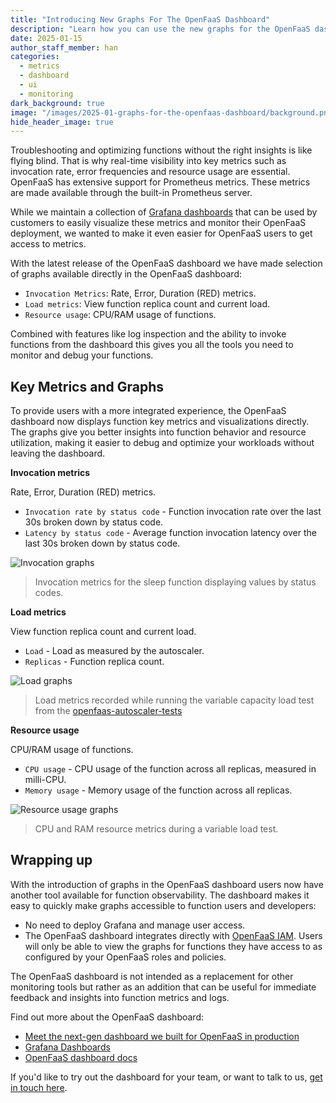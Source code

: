 ```yaml
---
title: "Introducing New Graphs For The OpenFaaS Dashboard"
description: "Learn how you can use the new graphs for the OpenFaaS dashboard to monitor and debug your functions."
date: 2025-01-15
author_staff_member: han
categories:
  - metrics
  - dashboard
  - ui
  - monitoring
dark_background: true
image: "/images/2025-01-graphs-for-the-openfaas-dashboard/background.png"
hide_header_image: true
---
```


Troubleshooting and optimizing functions without the right insights is like flying blind. That is why real-time visibility into key metrics such as invocation rate, error frequencies and resource usage are essential. OpenFaaS has extensive support for Prometheus metrics. These metrics are made available through the built-in Prometheus server.

While we maintain a collection of [Grafana dashboards](https://docs.openfaas.com/openfaas-pro/grafana-dashboards/) that can be used by customers to easily visualize these metrics and monitor their OpenFaaS deployment, we wanted to make it even easier for OpenFaaS users to get access to metrics.

With the latest release of the OpenFaaS dashboard we have made selection of graphs available directly in the OpenFaaS dashboard:

- `Invocation Metrics`: Rate, Error, Duration (RED) metrics.
- `Load metrics`: View function replica count and current load.
- `Resource usage`: CPU/RAM usage of functions.

Combined with features like log inspection and the ability to invoke functions from the dashboard this gives you all the tools you need to monitor and debug your functions.

## Key Metrics and Graphs

To provide users with a more integrated experience, the OpenFaaS dashboard now displays function key metrics and visualizations directly. The graphs give you better insights into function behavior and resource utilization, making it easier to debug and optimize your workloads without leaving the dashboard.

**Invocation metrics**

Rate, Error, Duration (RED) metrics.

- `Invocation rate by status code` - Function invocation rate over the last 30s broken down by status code.
- `Latency by status code` - Average function invocation latency over the last 30s broken down by status code.

![Invocation graphs](https://docs.openfaas.com/images/dashboard/invocation-graphs.png)
> Invocation metrics for the sleep function displaying values by status codes.

**Load metrics**

View function replica count and current load.

- `Load` - Load as measured by the autoscaler.
- `Replicas` - Function replica count.

![Load graphs](https://docs.openfaas.com/images/dashboard/load-graphs.png)
> Load metrics recorded while running the variable capacity load test from the [openfaas-autoscaler-tests](https://github.com/openfaas/openfaas-autoscaler-tests)

**Resource usage**

CPU/RAM usage of functions.

- `CPU usage` - CPU usage of the function across all replicas, measured in milli-CPU.
- `Memory usage` - Memory usage of the function across all replicas.

![Resource usage graphs](https://docs.openfaas.com/images/dashboard/resource-graphs.png)
> CPU and RAM resource metrics during a variable load test.

## Wrapping up

With the introduction of graphs in the OpenFaaS dashboard users now have another tool available for function observability. The dashboard makes it easy to quickly make graphs accessible to function users and developers:

- No need to deploy Grafana and manage user access.
- The OpenFaaS dashboard integrates directly with [OpenFaaS IAM](https://docs.openfaas.com/openfaas-pro/iam/overview/).   Users will only be able to view the graphs for functions they have access to as configured by your OpenFaaS roles and policies.

The OpenFaaS dashboard is not intended as a replacement for other monitoring tools but rather as an addition that can be useful for immediate feedback and insights into function metrics and logs.

Find out more about the OpenFaaS dashboard:

- [Meet the next-gen dashboard we built for OpenFaaS in production](https://www.openfaas.com/blog/openfaas-dashboard/)
- [Grafana Dashboards](https://docs.openfaas.com/openfaas-pro/grafana-dashboards/)
- [OpenFaaS dashboard docs](https://docs.openfaas.com/openfaas-pro/dashboard/)

If you'd like to try out the dashboard for your team, or want to talk to us, [get in touch here](https://openfaas.com/pricing).
